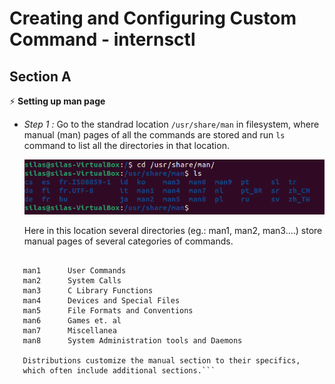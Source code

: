 # Creating and Configuring Custom Command - internsctl
## Section A
⚡ **Setting up man page**
- *Step 1 :* Go to the standrad location `/usr/share/man` in filesystem, where manual (man) pages of all the commands are stored and run `ls` command to list all the directories in that location.

  <img src = "/images/Setting_Up_Man_Page_step-1.png">
  
  Here in this location several directories (eg.: man1, man2, man3....) store manual pages of several categories of commands.
  
 ```   The standard sections of the manual include:

    man1      User Commands
    man2      System Calls
    man3      C Library Functions
    man4      Devices and Special Files
    man5      File Formats and Conventions
    man6      Games et. al
    man7      Miscellanea
    man8      System Administration tools and Daemons

    Distributions customize the manual section to their specifics,
    which often include additional sections.```
